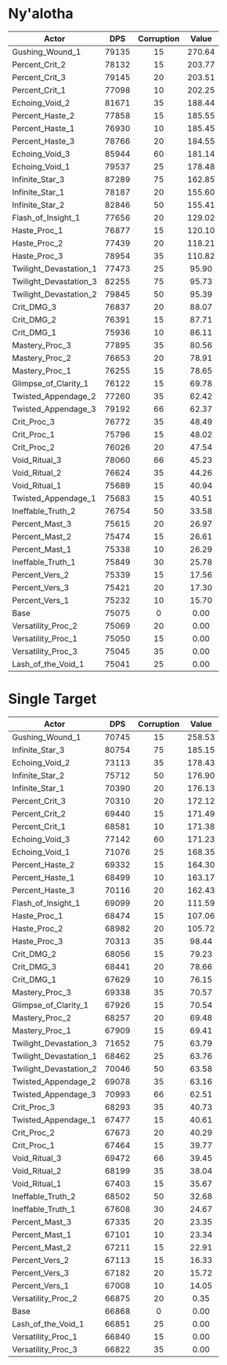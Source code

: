 # Ny'alotha
| Actor | DPS | Corruption | Value |
|---|:---:|:---:|:---:|
|Gushing_Wound_1|79135|15|270.64|
|Percent_Crit_2|78132|15|203.77|
|Percent_Crit_3|79145|20|203.51|
|Percent_Crit_1|77098|10|202.25|
|Echoing_Void_2|81671|35|188.44|
|Percent_Haste_2|77858|15|185.55|
|Percent_Haste_1|76930|10|185.45|
|Percent_Haste_3|78766|20|184.55|
|Echoing_Void_3|85944|60|181.14|
|Echoing_Void_1|79537|25|178.48|
|Infinite_Star_3|87289|75|162.85|
|Infinite_Star_1|78187|20|155.60|
|Infinite_Star_2|82846|50|155.41|
|Flash_of_Insight_1|77656|20|129.02|
|Haste_Proc_1|76877|15|120.10|
|Haste_Proc_2|77439|20|118.21|
|Haste_Proc_3|78954|35|110.82|
|Twilight_Devastation_1|77473|25|95.90|
|Twilight_Devastation_3|82255|75|95.73|
|Twilight_Devastation_2|79845|50|95.39|
|Crit_DMG_3|76837|20|88.07|
|Crit_DMG_2|76391|15|87.71|
|Crit_DMG_1|75936|10|86.11|
|Mastery_Proc_3|77895|35|80.56|
|Mastery_Proc_2|76653|20|78.91|
|Mastery_Proc_1|76255|15|78.65|
|Glimpse_of_Clarity_1|76122|15|69.78|
|Twisted_Appendage_2|77260|35|62.42|
|Twisted_Appendage_3|79192|66|62.37|
|Crit_Proc_3|76772|35|48.49|
|Crit_Proc_1|75796|15|48.02|
|Crit_Proc_2|76026|20|47.54|
|Void_Ritual_3|78060|66|45.23|
|Void_Ritual_2|76624|35|44.26|
|Void_Ritual_1|75689|15|40.94|
|Twisted_Appendage_1|75683|15|40.51|
|Ineffable_Truth_2|76754|50|33.58|
|Percent_Mast_3|75615|20|26.97|
|Percent_Mast_2|75474|15|26.61|
|Percent_Mast_1|75338|10|26.29|
|Ineffable_Truth_1|75849|30|25.78|
|Percent_Vers_2|75339|15|17.56|
|Percent_Vers_3|75421|20|17.30|
|Percent_Vers_1|75232|10|15.70|
|Base|75075|0|0.00|
|Versatility_Proc_2|75069|20|0.00|
|Versatility_Proc_1|75050|15|0.00|
|Versatility_Proc_3|75045|35|0.00|
|Lash_of_the_Void_1|75041|25|0.00|

# Single Target
| Actor | DPS | Corruption | Value |
|---|:---:|:---:|:---:|
|Gushing_Wound_1|70745|15|258.53|
|Infinite_Star_3|80754|75|185.15|
|Echoing_Void_2|73113|35|178.43|
|Infinite_Star_2|75712|50|176.90|
|Infinite_Star_1|70390|20|176.13|
|Percent_Crit_3|70310|20|172.12|
|Percent_Crit_2|69440|15|171.49|
|Percent_Crit_1|68581|10|171.38|
|Echoing_Void_3|77142|60|171.23|
|Echoing_Void_1|71076|25|168.35|
|Percent_Haste_2|69332|15|164.30|
|Percent_Haste_1|68499|10|163.17|
|Percent_Haste_3|70116|20|162.43|
|Flash_of_Insight_1|69099|20|111.59|
|Haste_Proc_1|68474|15|107.06|
|Haste_Proc_2|68982|20|105.72|
|Haste_Proc_3|70313|35|98.44|
|Crit_DMG_2|68056|15|79.23|
|Crit_DMG_3|68441|20|78.66|
|Crit_DMG_1|67629|10|76.15|
|Mastery_Proc_3|69338|35|70.57|
|Glimpse_of_Clarity_1|67926|15|70.54|
|Mastery_Proc_2|68257|20|69.48|
|Mastery_Proc_1|67909|15|69.41|
|Twilight_Devastation_3|71652|75|63.79|
|Twilight_Devastation_1|68462|25|63.76|
|Twilight_Devastation_2|70046|50|63.58|
|Twisted_Appendage_2|69078|35|63.16|
|Twisted_Appendage_3|70993|66|62.51|
|Crit_Proc_3|68293|35|40.73|
|Twisted_Appendage_1|67477|15|40.61|
|Crit_Proc_2|67673|20|40.29|
|Crit_Proc_1|67464|15|39.77|
|Void_Ritual_3|69472|66|39.45|
|Void_Ritual_2|68199|35|38.04|
|Void_Ritual_1|67403|15|35.67|
|Ineffable_Truth_2|68502|50|32.68|
|Ineffable_Truth_1|67608|30|24.67|
|Percent_Mast_3|67335|20|23.35|
|Percent_Mast_1|67101|10|23.34|
|Percent_Mast_2|67211|15|22.91|
|Percent_Vers_2|67113|15|16.33|
|Percent_Vers_3|67182|20|15.72|
|Percent_Vers_1|67008|10|14.05|
|Versatility_Proc_2|66875|20|0.35|
|Base|66868|0|0.00|
|Lash_of_the_Void_1|66851|25|0.00|
|Versatility_Proc_1|66840|15|0.00|
|Versatility_Proc_3|66822|35|0.00|
